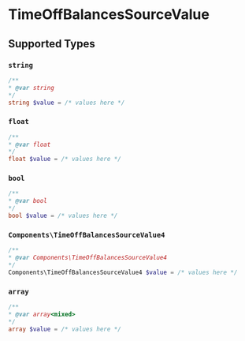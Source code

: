 # TimeOffBalancesSourceValue


## Supported Types

### `string`

```php
/**
* @var string
*/
string $value = /* values here */
```

### `float`

```php
/**
* @var float
*/
float $value = /* values here */
```

### `bool`

```php
/**
* @var bool
*/
bool $value = /* values here */
```

### `Components\TimeOffBalancesSourceValue4`

```php
/**
* @var Components\TimeOffBalancesSourceValue4
*/
Components\TimeOffBalancesSourceValue4 $value = /* values here */
```

### `array`

```php
/**
* @var array<mixed>
*/
array $value = /* values here */
```

